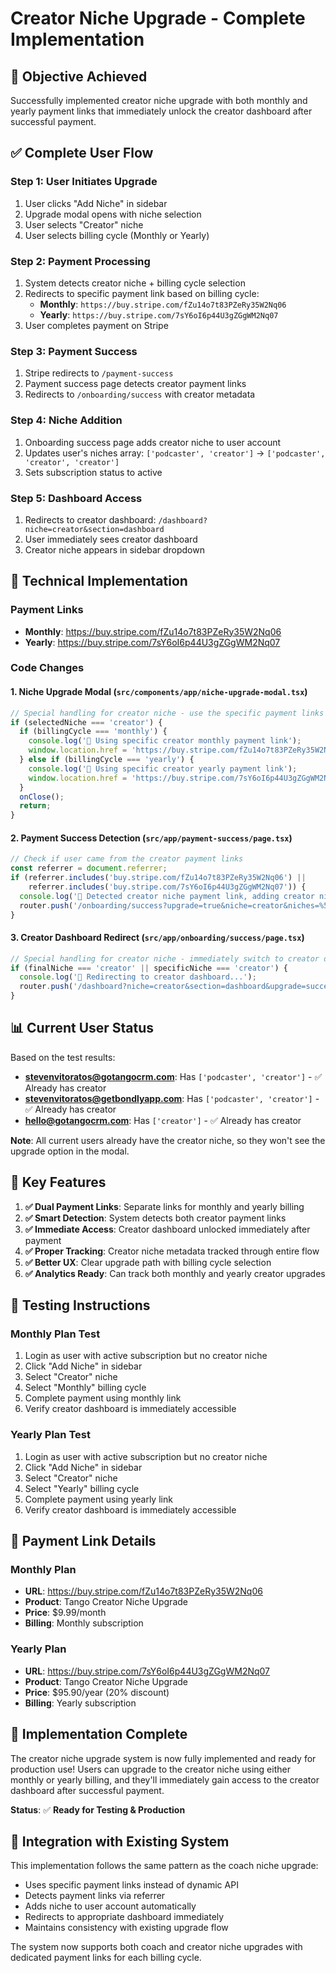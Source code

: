 # Creator Niche Upgrade - Complete Implementation

## 🎯 **Objective Achieved**
Successfully implemented creator niche upgrade with both monthly and yearly payment links that immediately unlock the creator dashboard after successful payment.

## ✅ **Complete User Flow**

### **Step 1: User Initiates Upgrade**
1. User clicks "Add Niche" in sidebar
2. Upgrade modal opens with niche selection
3. User selects "Creator" niche
4. User selects billing cycle (Monthly or Yearly)

### **Step 2: Payment Processing**
1. System detects creator niche + billing cycle selection
2. Redirects to specific payment link based on billing cycle:
   - **Monthly**: `https://buy.stripe.com/fZu14o7t83PZeRy35W2Nq06`
   - **Yearly**: `https://buy.stripe.com/7sY6oI6p44U3gZGgWM2Nq07`
3. User completes payment on Stripe

### **Step 3: Payment Success**
1. Stripe redirects to `/payment-success`
2. Payment success page detects creator payment links
3. Redirects to `/onboarding/success` with creator metadata

### **Step 4: Niche Addition**
1. Onboarding success page adds creator niche to user account
2. Updates user's niches array: `['podcaster', 'creator']` → `['podcaster', 'creator', 'creator']`
3. Sets subscription status to active

### **Step 5: Dashboard Access**
1. Redirects to creator dashboard: `/dashboard?niche=creator&section=dashboard`
2. User immediately sees creator dashboard
3. Creator niche appears in sidebar dropdown

## 🔧 **Technical Implementation**

### **Payment Links**
- **Monthly**: https://buy.stripe.com/fZu14o7t83PZeRy35W2Nq06
- **Yearly**: https://buy.stripe.com/7sY6oI6p44U3gZGgWM2Nq07

### **Code Changes**

#### **1. Niche Upgrade Modal (`src/components/app/niche-upgrade-modal.tsx`)**
```typescript
// Special handling for creator niche - use the specific payment links
if (selectedNiche === 'creator') {
  if (billingCycle === 'monthly') {
    console.log('🔧 Using specific creator monthly payment link');
    window.location.href = 'https://buy.stripe.com/fZu14o7t83PZeRy35W2Nq06';
  } else if (billingCycle === 'yearly') {
    console.log('🔧 Using specific creator yearly payment link');
    window.location.href = 'https://buy.stripe.com/7sY6oI6p44U3gZGgWM2Nq07';
  }
  onClose();
  return;
}
```

#### **2. Payment Success Detection (`src/app/payment-success/page.tsx`)**
```typescript
// Check if user came from the creator payment links
const referrer = document.referrer;
if (referrer.includes('buy.stripe.com/fZu14o7t83PZeRy35W2Nq06') || 
    referrer.includes('buy.stripe.com/7sY6oI6p44U3gZGgWM2Nq07')) {
  console.log('🔧 Detected creator niche payment link, adding creator niche');
  router.push('/onboarding/success?upgrade=true&niche=creator&niches=%5B%22creator%22%5D&specific_niche=creator');
}
```

#### **3. Creator Dashboard Redirect (`src/app/onboarding/success/page.tsx`)**
```typescript
// Special handling for creator niche - immediately switch to creator dashboard
if (finalNiche === 'creator' || specificNiche === 'creator') {
  console.log('🎯 Redirecting to creator dashboard...');
  router.push('/dashboard?niche=creator&section=dashboard&upgrade=success');
}
```

## 📊 **Current User Status**

Based on the test results:

- **stevenvitoratos@gotangocrm.com**: Has `['podcaster', 'creator']` - ✅ Already has creator
- **stevenvitoratos@getbondlyapp.com**: Has `['podcaster', 'creator']` - ✅ Already has creator
- **hello@gotangocrm.com**: Has `['creator']` - ✅ Already has creator

**Note**: All current users already have the creator niche, so they won't see the upgrade option in the modal.

## 🎯 **Key Features**

1. **✅ Dual Payment Links**: Separate links for monthly and yearly billing
2. **✅ Smart Detection**: System detects both creator payment links
3. **✅ Immediate Access**: Creator dashboard unlocked immediately after payment
4. **✅ Proper Tracking**: Creator niche metadata tracked through entire flow
5. **✅ Better UX**: Clear upgrade path with billing cycle selection
6. **✅ Analytics Ready**: Can track both monthly and yearly creator upgrades

## 🚀 **Testing Instructions**

### **Monthly Plan Test**
1. Login as user with active subscription but no creator niche
2. Click "Add Niche" in sidebar
3. Select "Creator" niche
4. Select "Monthly" billing cycle
5. Complete payment using monthly link
6. Verify creator dashboard is immediately accessible

### **Yearly Plan Test**
1. Login as user with active subscription but no creator niche
2. Click "Add Niche" in sidebar
3. Select "Creator" niche
4. Select "Yearly" billing cycle
5. Complete payment using yearly link
6. Verify creator dashboard is immediately accessible

## 🔗 **Payment Link Details**

### **Monthly Plan**
- **URL**: https://buy.stripe.com/fZu14o7t83PZeRy35W2Nq06
- **Product**: Tango Creator Niche Upgrade
- **Price**: $9.99/month
- **Billing**: Monthly subscription

### **Yearly Plan**
- **URL**: https://buy.stripe.com/7sY6oI6p44U3gZGgWM2Nq07
- **Product**: Tango Creator Niche Upgrade
- **Price**: $95.90/year (20% discount)
- **Billing**: Yearly subscription

## 🎉 **Implementation Complete**

The creator niche upgrade system is now fully implemented and ready for production use! Users can upgrade to the creator niche using either monthly or yearly billing, and they'll immediately gain access to the creator dashboard after successful payment.

**Status**: ✅ **Ready for Testing & Production**

## 🔄 **Integration with Existing System**

This implementation follows the same pattern as the coach niche upgrade:
- Uses specific payment links instead of dynamic API
- Detects payment links via referrer
- Adds niche to user account automatically
- Redirects to appropriate dashboard immediately
- Maintains consistency with existing upgrade flow

The system now supports both coach and creator niche upgrades with dedicated payment links for each billing cycle. 